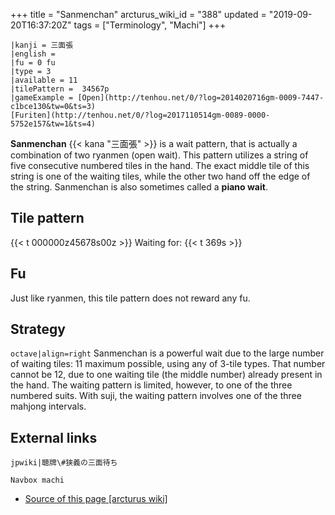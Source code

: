 +++
title = "Sanmenchan"
arcturus_wiki_id = "388"
updated = "2019-09-20T16:37:20Z"
tags = ["Terminology", "Machi"]
+++

```machi
|kanji = 三面張
|english =
|fu = 0 fu
|type = 3
|available = 11
|tilePattern =  34567p
|gameExample = [Open](http://tenhou.net/0/?log=2014020716gm-0009-7447-c1bce130&tw=0&ts=3)
[Furiten](http://tenhou.net/0/?log=2017110514gm-0089-0000-5752e157&tw=1&ts=4)
```

**Sanmenchan** {{< kana "三面張" >}} is a wait pattern, that is actually a combination of two
ryanmen (open wait). This pattern utilizes a string of five consecutive numbered tiles in the hand.
The exact middle tile of this string is one of the waiting tiles, while the other two hand off the
edge of the string. Sanmenchan is also sometimes called a **piano wait**.

## Tile pattern

{{< t 000000z45678s00z >}} Waiting for: {{< t 369s >}}

## Fu

Just like ryanmen, this tile pattern does not reward any fu.

## Strategy

`octave|align=right` Sanmenchan is a powerful wait due to the large number of waiting tiles: 11
maximum possible, using any of 3-tile types. That number cannot be 12, due to one waiting tile (the
middle number) already present in the hand. The waiting pattern is limited, however, to one of the
three numbered suits. With suji, the waiting pattern involves one of the three mahjong intervals.

## External links

`jpwiki|聴牌\#狭義の三面待ち`

`Navbox machi`

- [Source of this page [arcturus wiki]](http://arcturus.su/wiki/Sanmenchan)
